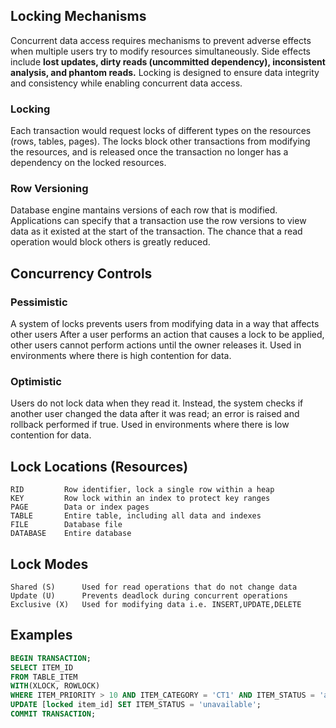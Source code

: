 ## Locking Mechanisms

Concurrent data access requires mechanisms to prevent adverse effects when multiple users try to modify resources simultaneously. Side effects include **lost updates, dirty reads (uncommitted dependency), inconsistent analysis, and phantom reads.** Locking is designed to ensure data integrity and consistency while enabling concurrent data access.

### Locking

Each transaction would request locks of different types on the resources (rows, tables, pages). The locks block other transactions from modifying the resources, and is released once the transaction no longer has a dependency on the locked resources.

### Row Versioning

Database engine mantains versions of each row that is modified. Applications can specify that a transaction use the row versions to view data as it existed at the start of the transaction. The chance that a read operation would block others is greatly reduced.

## Concurrency Controls

### Pessimistic

A system of locks prevents users from modifying data in a way that affects other users After a user performs an action that causes a lock to be applied, other users cannot perform actions until the owner releases it. Used in environments where there is high contention for data.

### Optimistic

Users do not lock data when they read it. Instead, the system checks if another user changed the data after it was read; an error is raised and rollback performed if true. Used in environments where there is low contention for data.

## Lock Locations (Resources)

```
RID         Row identifier, lock a single row within a heap
KEY         Row lock within an index to protect key ranges
PAGE        Data or index pages
TABLE       Entire table, including all data and indexes
FILE        Database file
DATABASE    Entire database
```

## Lock Modes

```
Shared (S)      Used for read operations that do not change data
Update (U)      Prevents deadlock during concurrent operations
Exclusive (X)   Used for modifying data i.e. INSERT,UPDATE,DELETE
```

## Examples

```sql
BEGIN TRANSACTION;
SELECT ITEM_ID
FROM TABLE_ITEM
WITH(XLOCK, ROWLOCK)
WHERE ITEM_PRIORITY > 10 AND ITEM_CATEGORY = 'CT1' AND ITEM_STATUS = 'available' AND ROWNUM = 1;
UPDATE [locked item_id] SET ITEM_STATUS = 'unavailable';
COMMIT TRANSACTION;
```

